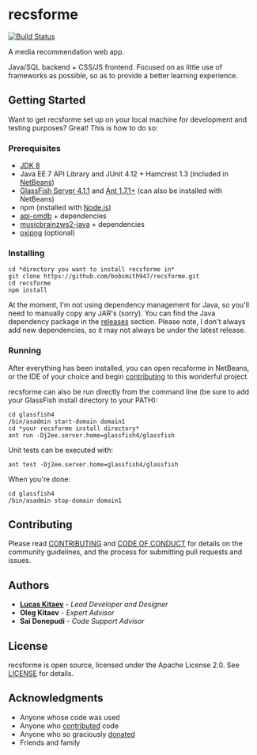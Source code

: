 # recsforme

[![Build Status](https://travis-ci.org/bobsmith947/recsforme.svg?branch=master)](https://travis-ci.org/bobsmith947/recsforme)

A media recommendation web app.

Java/SQL backend + CSS/JS frontend. Focused on as little use of frameworks as possible, so as to provide a better learning experience.

## Getting Started

Want to get recsforme set up on your local machine for development and testing purposes? Great! This is how to do so:

### Prerequisites

* [JDK 8](http://www.oracle.com/technetwork/java/javase/downloads/jdk8-downloads-2133151.html)
* Java EE 7 API Library and JUnit 4.12 + Hamcrest 1.3 (included in [NetBeans](https://netbeans.org/downloads/))
* [GlassFish Server 4.1.1](https://javaee.github.io/glassfish/download) and [Ant 1.7.1+](http://ant.apache.org/bindownload.cgi) (can also be installed with NetBeans)
* npm (installed with [Node.js](https://nodejs.org/en/download/))
* [api-omdb](https://github.com/Omertron/api-omdb) + dependencies
* [musicbrainzws2-java](https://code.google.com/archive/p/musicbrainzws2-java/) + dependencies
* [oxipng](https://github.com/shssoichiro/oxipng) (optional)

### Installing

    cd *directory you want to install recsforme in*
    git clone https://github.com/bobsmith947/recsforme.git
    cd recsforme
    npm install

At the moment, I'm not using dependency management for Java, so you'll need to manually copy any JAR's (sorry). You can find the Java dependency package in the [releases](https://github.com/bobsmith947/recsforme/releases) section. Please note, I don't always add new dependencies, so it may not always be under the latest release.

### Running

After everything has been installed, you can open recsforme in NetBeans, or the IDE of your choice and begin [contributing](#contributing) to this wonderful project.

recsforme can also be run directly from the command line (be sure to add your GlassFish install directory to your PATH):

    cd glassfish4
    /bin/asadmin start-domain domain1
    cd *your recsforme install directory*
    ant run -Dj2ee.server.home=glassfish4/glassfish
    
Unit tests can be executed with:

    ant test -Dj2ee.server.home=glassfish4/glassfish

When you're done:

    cd glassfish4
    /bin/asadmin stop-domain domain1

## Contributing

Please read [CONTRIBUTING](./CONTRIBUTING.md) and [CODE OF CONDUCT](./CODE_OF_CONDUCT.md) for details on the community guidelines, and the process for submitting pull requests and issues.

## Authors

* **[Lucas Kitaev](https://github.com/bobsmith947)** - *Lead Developer and Designer*
* **Oleg Kitaev** - *Expert Advisor*
* **Sai Donepudi** - *Code Support Advisor*

## License

recsforme is open source, licensed under the Apache License 2.0. See [LICENSE](./LICENSE) for details.

## Acknowledgments

* Anyone whose code was used
* Anyone who [contributed](https://github.com/bobsmith947/recsforme/contributors) code
* Anyone who so graciously [donated](https://bobsmith947.github.io/donate.html)
* Friends and family
